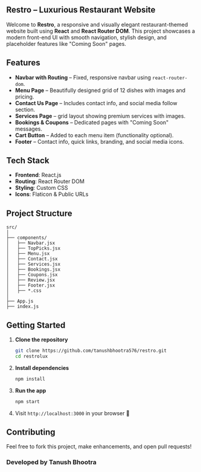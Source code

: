 
   ## Restro – Luxurious Restaurant Website

   Welcome to **Restro**, a responsive and visually elegant restaurant-themed website built using **React** and **React Router DOM**. This project showcases a modern front-end UI with smooth navigation, stylish design, and placeholder features like "Coming Soon" pages.

   ## Features

   - **Navbar with Routing** – Fixed, responsive navbar using `react-router-dom`.
   - **Menu Page** – Beautifully designed grid of 12 dishes with images and pricing.
   - **Contact Us Page** – Includes contact info, and social media follow section.
   - **Services Page** – grid layout showing premium services with images.
   - **Bookings & Coupons** – Dedicated pages with "Coming Soon" messages.
   - **Cart Button** – Added to each menu item (functionality optional).
   - **Footer** – Contact info, quick links, branding, and social media icons.

   ## Tech Stack

   - **Frontend**: React.js
   - **Routing**: React Router DOM
   - **Styling**: Custom CSS 
   - **Icons**: Flaticon & Public URLs

   ## Project Structure

   ```
   src/
   │
   ├── components/
   │   ├── Navbar.jsx
   │   ├── TopPicks.jsx
   │   ├── Menu.jsx
   │   ├── Contact.jsx
   │   ├── Services.jsx
   │   ├── Bookings.jsx
   │   ├── Coupons.jsx
   │   ├── Review.jsx
   │   ├── Footer.jsx
   │   ├── *.css
   │
   ├── App.js
   ├── index.js
   ```


   ## Getting Started

   1. **Clone the repository**
      ```bash
      git clone https://github.com/tanushbhootra576/restro.git
      cd restrolux
      ```

   2. **Install dependencies**
      ```bash
      npm install
      ```

   3. **Run the app**
      ```bash
      npm start
      ```

   4. Visit `http://localhost:3000` in your browser 🎉

   ##  Contributing

   Feel free to fork this project, make enhancements, and open pull requests!

   ###  Developed by Tanush Bhootra
